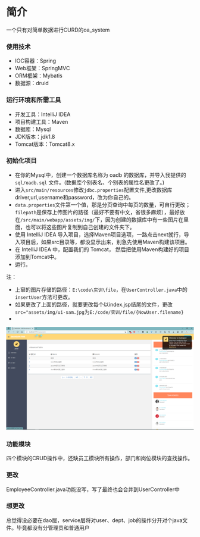 # 简介
一个只有对简单数据进行CURD的oa_system

### 使用技术
- IOC容器：Spring
- Web框架：SpringMVC
- ORM框架：Mybatis
- 数据源：druid

### 运行环境和所需工具       
- 开发工具：IntelliJ IDEA
- 项目构建工具：Maven
- 数据库：Mysql
- JDK版本：jdk1.8
- Tomcat版本：Tomcat8.x

### 初始化项目

- 在你的Mysql中，创建一个数据库名称为 oadb 的数据库，并导入我提供的 `sql/oadb.sql` 文件。(数据库个别表名、个别表的属性名更改了。)
- 进入`src/main/resources`修改`jdbc.properties`配置文件,更改数据库driver,url,username和password，改为你自己的。
- `data.properties`文件第一个值，那是分页查询中每页的数量，可自行更改；`filepath`是保存上传图片的路径（最好不要有中文，省很多麻烦），最好放在`/src/main/webapp/assets/img/`下，因为创建的数据库中有一些图片在里面，也可以将这些图片复制到自己创建的文件夹下。
- 使用 IntelliJ IDEA 导入项目，选择Maven项目选项，一路点击next就行，导入项目后，如果src目录等，都没显示出来，别急先使用Maven构建该项目。
- 在 IntelliJ IDEA 中，配置我们的 Tomcat， 然后把使用Maven构建好的项目添加到Tomcat中。
- 运行。

注：
- 上窜的图片存储的路径：`E:\code\实训\file`，在`UserController.java`中的`insertUser`方法可更改。
- 如果更改了上面的路径，就要更改每个以index.jsp结尾的文件，更改`src="assets/img/ui-sam.jpg`为`E:/code/实训/file/{NowUser.filename}`
- 
![img.png](img.png)


### 功能模块

四个模块的CRUD操作中，还缺员工模块所有操作，部门和岗位模块的查找操作。


### 更改
EmployeeController.java功能没写，写了最终也会合并到UserController中

### 想更改
总觉得没必要在dao层，service层将对user、dept、job的操作分开对个java文件。毕竟都没有分管理员和普通用户
